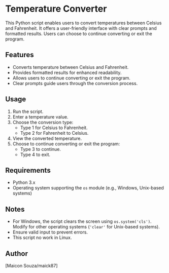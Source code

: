 # Temperature Converter

This Python script enables users to convert temperatures between Celsius and Fahrenheit. 
It offers a user-friendly interface with clear prompts and formatted results. 
Users can choose to continue converting or exit the program.

## Features
- Converts temperature between Celsius and Fahrenheit.
- Provides formatted results for enhanced readability.
- Allows users to continue converting or exit the program.
- Clear prompts guide users through the conversion process.

## Usage
1. Run the script.
2. Enter a temperature value.
3. Choose the conversion type:
   - Type 1 for Celsius to Fahrenheit.
   - Type 2 for Fahrenheit to Celsius.
4. View the converted temperature.
5. Choose to continue converting or exit the program:
   - Type 3 to continue.
   - Type 4 to exit.

## Requirements
- Python 3.x
- Operating system supporting the `os` module (e.g., Windows, Unix-based systems)

## Notes
- For Windows, the script clears the screen using `os.system('cls')`. Modify for other operating systems (`'clear'` for Unix-based systems).
- Ensure valid input to prevent errors.
- This script no work in Linux.

## Author
[Maicon Souza/maick87]

